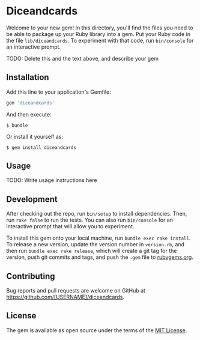 # Diceandcards

Welcome to your new gem! In this directory, you'll find the files you need to be able to package up your Ruby library into a gem. Put your Ruby code in the file `lib/diceandcards`. To experiment with that code, run `bin/console` for an interactive prompt.

TODO: Delete this and the text above, and describe your gem

## Installation

Add this line to your application's Gemfile:

```ruby
gem 'diceandcards'
```

And then execute:

    $ bundle

Or install it yourself as:

    $ gem install diceandcards

## Usage

TODO: Write usage instructions here

## Development

After checking out the repo, run `bin/setup` to install dependencies. Then, run `rake false` to run the tests. You can also run `bin/console` for an interactive prompt that will allow you to experiment.

To install this gem onto your local machine, run `bundle exec rake install`. To release a new version, update the version number in `version.rb`, and then run `bundle exec rake release`, which will create a git tag for the version, push git commits and tags, and push the `.gem` file to [rubygems.org](https://rubygems.org).

## Contributing

Bug reports and pull requests are welcome on GitHub at https://github.com/[USERNAME]/diceandcards.


## License

The gem is available as open source under the terms of the [MIT License](http://opensource.org/licenses/MIT).

